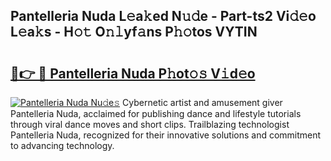 ## Pantelleria Nuda L𝚎a𝚔ed N𝚞𝚍e - Part-ts2 Vi𝚍𝚎o L𝚎a𝚔s - H𝚘𝚝 O𝚗𝚕yf𝚊ns P𝚑𝚘tos VYTIN

# <h2><a href="http://kf1dfu.oniu.top/?m=Pantelleria+Nuda">🔗👉 🔴 Pantelleria Nuda P𝚑ot𝚘𝚜 V𝚒d𝚎o</a></h2>

[![Pantelleria Nuda Nu𝚍e𝚜](https://i.imgur.com/0qMVB7G.gif)](http://kf1dfu.oniu.top/?m=Pantelleria+Nuda)
Cybernetic artist and amusement giver Pantelleria Nuda, acclaimed for publishing dance and lifestyle tutorials through viral dance moves and short clips. Trailblazing technologist Pantelleria Nuda, recognized for their innovative solutions and commitment to advancing technology.  

